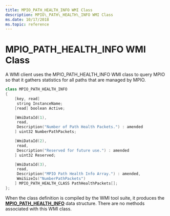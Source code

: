 ```yaml
---
title: MPIO_PATH_HEALTH_INFO WMI Class
description: MPIO\_PATH\_HEALTH\_INFO WMI Class
ms.date: 10/17/2018
ms.topic: reference
---
```


# MPIO\_PATH\_HEALTH\_INFO WMI Class


A WMI client uses the MPIO\_PATH\_HEALTH\_INFO WMI class to query MPIO so that it gathers statistics for all paths that are managed by MPIO.

```cpp
class MPIO_PATH_HEALTH_INFO
{
    [key, read]
     string InstanceName;
    [read] boolean Active;

    [WmiDataId(1),
     read,
     Description("Number of Path Health Packets.") : amended
    ] uint32 NumberPathPackets;

    [WmiDataId(2),
     read,
     Description("Reserved for future use.") : amended
    ] uint32 Reserved;

    [WmiDataId(3),
     read,
     Description("MPIO Path Health Info Array.") : amended,
     WmiSizeIs("NumberPathPackets")
    ] MPIO_PATH_HEALTH_CLASS PathHealthPackets[];
};
```

When the class definition is compiled by the WMI tool suite, it produces the [**MPIO\_PATH\_HEALTH\_INFO**](/windows-hardware/drivers/ddi/mpiowmi/ns-mpiowmi-_mpio_path_health_info) data structure. There are no methods associated with this WMI class.

 

